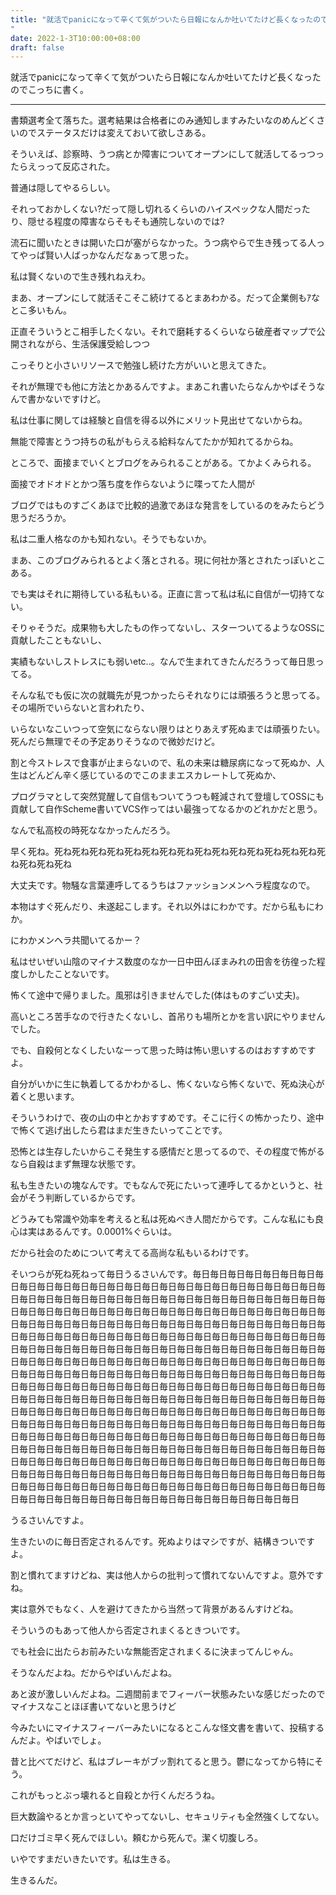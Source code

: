 ```yaml
---
title: "就活でpanicになって辛くて気がついたら日報になんか吐いてたけど長くなったのでこっちに書く。
"
date: 2022-1-3T10:00:00+08:00
draft: false
---
```

就活でpanicになって辛くて気がついたら日報になんか吐いてたけど長くなったのでこっちに書く。



---



書類選考全て落ちた。選考結果は合格者にのみ通知しますみたいなのめんどくさいのでステータスだけは変えておいて欲しさある。



そういえば、診察時、うつ病とか障害についてオープンにして就活してるっつったらえっって反応された。



普通は隠してやるらしい。



それっておかしくない?だって隠し切れるくらいのハイスペックな人間だったり、隠せる程度の障害ならそもそも通院しないのでは?



流石に聞いたときは開いた口が塞がらなかった。うつ病やらで生き残ってる人ってやっぱ賢い人ばっかなんだなぁって思った。



私は賢くないので生き残れねえわ。



まあ、オープンにして就活そこそこ続けてるとまあわかる。だって企業側もｱなとこ多いもん。



正直そういうとこ相手したくない。それで磨耗するくらいなら破産者マップで公開されながら、生活保護受給しつつ



こっそりと小さいリソースで勉強し続けた方がいいと思えてきた。



それが無理でも他に方法とかあるんですよ。まあこれ書いたらなんかやばそうなんで書かないですけど。



私は仕事に関しては経験と自信を得る以外にメリット見出せてないからね。



無能で障害とうつ持ちの私がもらえる給料なんてたかが知れてるからね。



ところで、面接までいくとブログをみられることがある。てかよくみられる。



面接でオドオドとかつ落ち度を作らないように喋ってた人間が



ブログではものすごくあほで比較的過激であほな発言をしているのをみたらどう思うだろうか。



私は二重人格なのかも知れない。そうでもないか。



まあ、このブログみられるとよく落とされる。現に何社か落とされたっぽいとこある。



でも実はそれに期待している私もいる。正直に言って私は私に自信が一切持てない。



そりゃそうだ。成果物も大したもの作ってないし、スターついてるようなOSSに貢献したこともないし、



実績もないしストレスにも弱いetc..。なんで生まれてきたんだろうって毎日思ってる。



そんな私でも仮に次の就職先が見つかったらそれなりには頑張ろうと思ってる。その場所でいらないと言われたり、



いらないなこいつって空気にならない限りはとりあえず死ぬまでは頑張りたい。死んだら無理でその予定ありそうなので微妙だけど。



割と今ストレスで食事が止まらないので、私の未来は糖尿病になって死ぬか、人生はどんどん辛く感じているのでこのままエスカレートして死ぬか、



プログラマとして突然覚醒して自信もついてうつも軽減されて登壇してOSSにも貢献して自作Scheme書いてVCS作ってはい最強ってなるかのどれかだと思う。



なんで私高校の時死ななかったんだろう。



早く死ね。死ね死ね死ね死ね死ね死ね死ね死ね死ね死ね死ね死ね死ね死ね死ね死ね死ね死ね死ね



大丈夫です。物騒な言葉連呼してるうちはファッションメンヘラ程度なので。



本物はすぐ死んだり、未遂起こします。それ以外はにわかです。だから私もにわか。



にわかメンヘラ共聞いてるかー？



私はせいぜい山陰のマイナス数度のなか一日中田んぼまみれの田舎を彷徨った程度しかしたことないです。



怖くて途中で帰りました。風邪は引きませんでした(体はものすごい丈夫)。



高いところ苦手なので行きたくないし、首吊りも場所とかを言い訳にやりませんでした。



でも、自殺何となくしたいなーって思った時は怖い思いするのはおすすめですよ。



自分がいかに生に執着してるかわかるし、怖くないなら怖くないで、死ぬ決心が着くと思います。



そういうわけで、夜の山の中とかおすすめです。そこに行くの怖かったり、途中で怖くて逃げ出したら君はまだ生きたいってことです。



恐怖とは生存したいからこそ発生する感情だと思ってるので、その程度で怖がるなら自殺はまず無理な状態です。



私も生きたいの塊なんです。でもなんで死にたいって連呼してるかというと、社会がそう判断しているからです。



どうみても常識や効率を考えると私は死ぬべき人間だからです。こんな私にも良心は実はあるんです。0.0001%ぐらいは。



だから社会のためについて考えてる高尚な私もいるわけです。



そいつらが死ね死ねって毎日うるさいんです。毎日毎日毎日毎日毎日毎日毎日毎日毎日毎日毎日毎日毎日毎日毎日毎日毎日毎日毎日毎日毎日毎日毎日毎日毎日毎日毎日毎日毎日毎日毎日毎日毎日毎日毎日毎日毎日毎日毎日毎日毎日毎日毎日毎日毎日毎日毎日毎日毎日毎日毎日毎日毎日毎日毎日毎日毎日毎日毎日毎日毎日毎日毎日毎日毎日毎日毎日毎日毎日毎日毎日毎日毎日毎日毎日毎日毎日毎日毎日毎日毎日毎日毎日毎日毎日毎日毎日毎日毎日毎日毎日毎日毎日毎日毎日毎日毎日毎日毎日毎日毎日毎日毎日毎日毎日毎日毎日毎日毎日毎日毎日毎日毎日毎日毎日毎日毎日毎日毎日毎日毎日毎日毎日毎日毎日毎日毎日毎日毎日毎日毎日毎日毎日毎日毎日毎日毎日毎日毎日毎日毎日毎日毎日毎日毎日毎日毎日毎日毎日毎日毎日毎日毎日毎日毎日毎日毎日毎日毎日毎日毎日毎日毎日毎日毎日毎日毎日毎日毎日毎日毎日毎日毎日毎日毎日毎日毎日毎日毎日毎日毎日毎日毎日毎日毎日毎日毎日毎日毎日毎日毎日毎日毎日毎日毎日毎日毎日毎日毎日毎日毎日毎日毎日毎日毎日毎日毎日毎日毎日毎日毎日毎日毎日毎日毎日毎日毎日毎日毎日毎日毎日毎日毎日毎日毎日毎日毎日毎日毎日毎日毎日毎日毎日毎日毎日毎日毎日毎日毎日毎日毎日毎日毎日毎日毎日毎日毎日毎日毎日毎日毎日毎日毎日毎日毎日毎日毎日毎日毎日毎日毎日毎日毎日毎日毎日毎日毎日毎日毎日毎日毎日毎日毎日毎日毎日毎日毎日毎日毎日毎日毎日毎日毎日毎日毎日毎日毎日毎日毎日毎日毎日毎日毎日毎日毎日毎日毎日毎日毎日毎日毎日毎日毎日毎日毎日毎日毎日毎日毎日毎日毎日毎日毎日毎日毎日毎日毎日毎日毎日毎日毎日毎日毎日毎日毎日毎日毎日毎日毎日毎日



うるさいんですよ。



生きたいのに毎日否定されるんです。死ぬよりはマシですが、結構きついですよ。



割と慣れてますけどね、実は他人からの批判って慣れてないんですよ。意外ですね。



実は意外でもなく、人を避けてきたから当然って背景があるんすけどね。



そういうのもあって他人から否定されまくるときついです。



でも社会に出たらお前みたいな無能否定されまくるに決まってんじゃん。



そうなんだよね。だからやばいんだよね。



あと波が激しいんだよね。二週間前までフィーバー状態みたいな感じだったのでマイナスなことほぼ書いてないと思うけど



今みたいにマイナスフィーバーみたいになるとこんな怪文書を書いて、投稿するんだよ。やばいでしょ。



昔と比べてだけど、私はブレーキがブッ割れてると思う。鬱になってから特にそう。



これがもっとぶっ壊れると自殺とか行くんだろうね。



巨大数論やるとか言っといてやってないし、セキュリティも全然強くしてない。



口だけゴミ早く死んでほしい。頼むから死んで。潔く切腹しろ。



いやですまだいきたいです。私は生きる。



生きるんだ。
